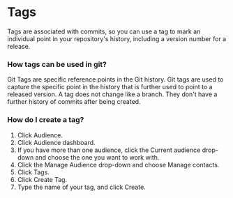 # Tags
Tags are associated with commits, so you can use a tag to mark an individual point in your repository's history, including a version number for a release.

### How tags can be used in git?

Git Tags are specific reference points in the Git history. Git tags are used to capture the specific point in the history that is further used to point to a released version. A tag does not change like a branch. They don't have a further history of commits after being created.

### How do I create a tag?
1. Click Audience.
2. Click Audience dashboard.
3. If you have more than one audience, click the Current audience drop-down and choose the one you want to work with.
4. Click the Manage Audience drop-down and choose Manage contacts.
5. Click Tags.
6. Click Create Tag.
7. Type the name of your tag, and click Create.

